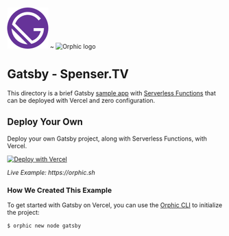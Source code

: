 ![Gatsby Logo](https://github.com/vercel/vercel/blob/master/packages/frameworks/logos/gatsby.svg) ~ ![Orphic logo](https://orphic.enterprises/sites/default/files/logo-100px.png)

# Gatsby - Spenser.TV

This directory is a brief Gatsby [sample app](https://spenser.tv) with [Serverless Functions](https://vercel.com/docs/v2/serverless-functions/introduction) that can be deployed with Vercel and zero configuration.

## Deploy Your Own

Deploy your own Gatsby project, along with Serverless Functions, with Vercel.

[![Deploy with Vercel](https://vercel.com/button)](https://vercel.com/import/project?template=https://github.com/orphic-inc/gatsby-spenser/tree/master/examples/gatsby)

_Live Example: https://orphic.sh_

### How We Created This Example

To get started with Gatsby on Vercel, you can use the [Orphic CLI](https://orphic.enterprises/orphic-cli/) to initialize the project:

```shell
$ orphic new node gatsby
```

